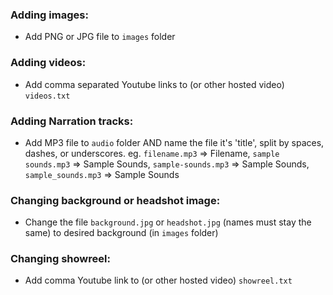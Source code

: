### Adding images:
* Add PNG or JPG file to `images` folder

### Adding videos:
* Add comma separated Youtube links to (or other hosted video) `videos.txt`

### Adding Narration tracks:
* Add MP3 file to `audio` folder AND name the file it's 'title', split by spaces, dashes, or underscores. eg. `filename.mp3` => Filename, `sample sounds.mp3` => Sample Sounds, `sample-sounds.mp3` => Sample Sounds, `sample_sounds.mp3` => Sample Sounds

### Changing background or headshot image:
* Change the file `background.jpg` or `headshot.jpg` (names must stay the same) to desired background (in `images` folder)

### Changing showreel:
* Add comma Youtube link to (or other hosted video) `showreel.txt`
